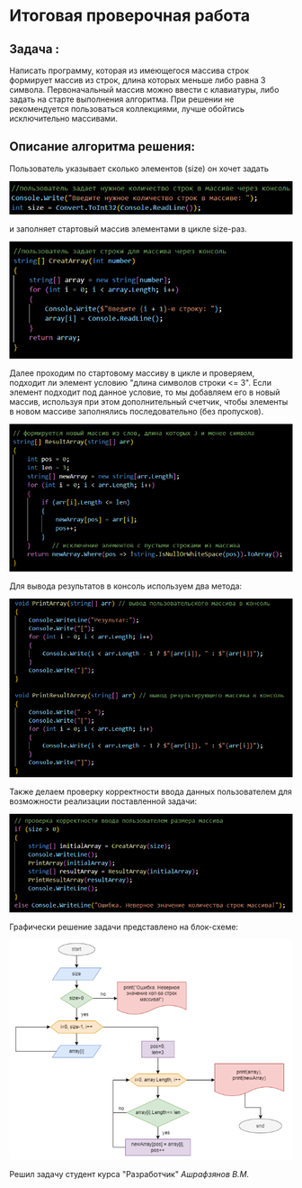 # Итоговая проверочная работа
## Задача :

Написать программу, которая из имеющегося массива строк формирует массив из строк, длина которых меньше либо равна 3 символа. Первоначальный массив можно ввести с клавиатуры, либо задать на старте выполнения алгоритма. При решении не рекомендуется пользоваться коллекциями, лучше обойтись исключительно массивами.

## Описание алгоритма решения:

Пользователь указывает сколько элементов (size) он хочет задать

![scrin1](image/scrin01.png) 

и заполняет стартовый массив элементами в цикле size-раз.

![scrin2](image/scrin02.png) 

Далее проходим по стартовому массиву в цикле и проверяем, подходит ли элемент условию "длина символов строки <= 3". Если элемент подходит под данное условие, то мы добавляем его в новый массив, используя при этом дополнительный счетчик, чтобы элементы в новом массиве заполнялись последовательно (без пропусков).

![scrin3](image/scrin03.png)

Для вывода результатов в консоль используем два метода:

![scrin4](image/scrin04.png)

Также делаем проверку корректности ввода данных пользователем для возможности реализации поставленной задачи:

![scrin5](image/scrin05.png)

Графически решение задачи представлено на блок-схеме:

![scrin6](image/06.png)

Решил задачу студент курса "Разработчик" _Ашрафзянов В.М._